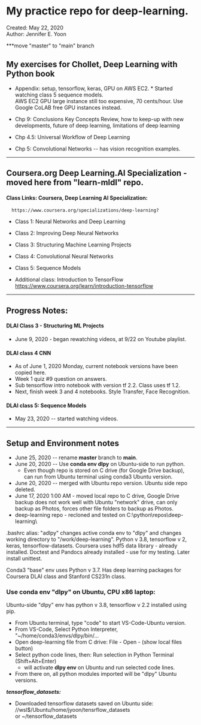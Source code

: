 # My practice repo for deep-learning.  

Created: May 22, 2020  
Author: Jennifer E. Yoon

***move "master" to "main" branch

## My exercises for Chollet, Deep Learning with Python book  

  * Appendix: setup, tensorflow, keras, GPU on AWS EC2. * Started watching class 5 sequence models.  
    AWS EC2 GPU large instance still too expensive, 70 cents/hour. Use Google CoLAB free GPU instances instead. 
  
  * Chp 9: Conclusions 
    Key Concepts Review, how to keep-up with new developments, future of deep learning, limitations of deep learning
  
  * Chp 4.5: Universal Workflow of Deep Learning  
  
  * Chp 5: Convolutional Networks -- has vision recognition examples.  
  
---     

## Coursera.org Deep Learning.AI Specialization - moved here from "learn-mldl" repo.   
  
#### Class Links: Coursera, Deep Learning AI Specialization:       
      https://www.coursera.org/specializations/deep-learning?  
      
 * Class 1: Neural Networks and Deep Learning   
 
 * Class 2: Improving Deep Neural Networks  
 
 * Class 3: Structuring Machine Learning Projects  
 
 * Class 4: Convolutional Neural Networks   
   
 * Class 5: Sequence Models    
   
 * Additional class: Introduction to TensorFlow  
      https://www.coursera.org/learn/introduction-tensorflow  
      
---  

## Progress Notes:  

#### DLAI Class 3 - Structuring ML Projects  
  * June 9, 2020 - began rewatching videos, at 9/22 on Youtube playlist.  
  
#### DLAI class 4 CNN 
  * As of June 1, 2020 Monday, current notebook versions have been copied here.    
  * Week 1 quiz #9 question on answers.  
  * Sub tensorflow intro notebook with version tf 2.2.  Class uses tf 1.2.  
  * Next, finish week 3 and 4 notebooks. Style Transfer, Face Recognition.  
  
#### DLAI class 5: Sequence Models 
  * May 23, 2020 -- started watching videos.  

---  

## Setup and Environment notes  

  * June 25, 2020 -- rename **master** branch to **main**.  
  * June 20, 2020 -- Use **conda env dlpy** on Ubuntu-side to run python.  
      - Even though repo is stored on C drive (for Google Drive backup), can run from Ubuntu terminal using conda3 Ubuntu version. 
  * June 20, 2020 -- merged with Ubuntu repo version.  Ubuntu side repo deleted. 
  * June 17, 2020 1:00 AM - moved local repo to C drive, Google Drive backup does not work well with Ubuntu "network" drive, can only backup as Photos, forces other file folders to backup as Photos.  
  * deep-learning repo - recloned and tested on C:\python\repos\deep-learning\  

.bashrc alias: "adlpy" changes active conda env to "dlpy" and changes working directory to "/work/deep-learning".  Python v 3.8, tensorflow v 2, keras, tensorflow-datasets.  Coursera uses hdf5 data library - already installed.  Doctest and Pandocs already installed - use for my testing.  Later install unittest.  

Conda3 "base" env uses Python v 3.7. Has deep learning packages for Coursera DLAI class and Stanford CS231n class.  

### Use conda env "dlpy" on Ubuntu, CPU x86 laptop:  
Ubuntu-side "dlpy" env has python v 3.8, tensorflow v 2.2 installed using pip.    

  * From Ubuntu terminal, type "code" to start VS-Code-Ubuntu version.    
  * From VS-Code, Select Python Interpreter, "~/home/conda3/envs/dlpy/bin/...  
  * Open deep-learning file from C drive:  File - Open - (show local files button)  
  * Select python code lines, then: Run selection in Python Terminal (Shift+Alt+Enter)  
      - will activate **dlpy env** on Ubuntu and run selected code lines.  
  * From there on, all python modules imported will be "dlpy" Ubuntu versions.  
  
***tensorflow_datasets:***  
  * Downloaded tensorflow datasets saved on Ubuntu side:  
     //wsl$/Ubuntu/home/jyoon/tensrflow_datasets   
     or ~/tensorflow_datasets  
  





